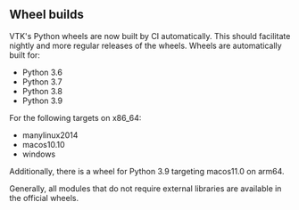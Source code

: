 ## Wheel builds

VTK's Python wheels are now built by CI automatically. This should facilitate
nightly and more regular releases of the wheels. Wheels are automatically built for:

  - Python 3.6
  - Python 3.7
  - Python 3.8
  - Python 3.9

For the following targets on x86\_64:

  - manylinux2014
  - macos10.10
  - windows

Additionally, there is a wheel for Python 3.9 targeting macos11.0 on arm64.

Generally, all modules that do not require external libraries are available in
the official wheels.
